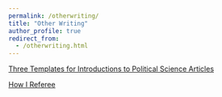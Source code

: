 ```yaml
---
permalink: /otherwriting/
title: "Other Writing"
author_profile: true
redirect_from: 
  - /otherwriting.html
---
```

[Three Templates for Introductions to Political Science Articles](https://anthlittle.github.io/files/little_intros.pdf)

[How I Referee](https://anthlittle.github.io/files/Little-Refereeing-1.pdf)

